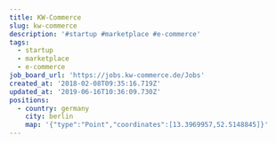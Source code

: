 ```yaml
---
title: KW-Commerce
slug: kw-commerce
description: '#startup #marketplace #e-commerce'
tags:
  - startup
  - marketplace
  - e-commerce
job_board_url: 'https://jobs.kw-commerce.de/Jobs'
created_at: '2018-02-08T09:35:16.719Z'
updated_at: '2019-06-16T10:36:09.730Z'
positions:
  - country: germany
    city: berlin
    map: '{"type":"Point","coordinates":[13.3969957,52.5148845]}'
---
```


